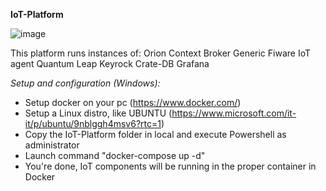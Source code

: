 **IoT-Platform**

![image](https://user-images.githubusercontent.com/8396924/200279488-d9918641-4bfb-4b9b-9b2e-c71ea4a07f5a.png)

This platform runs instances of:
Orion Context Broker
Generic Fiware IoT agent
Quantum Leap
Keyrock
Crate-DB
Grafana

*Setup and configuration (Windows):*

- Setup docker on your pc (https://www.docker.com/)
- Setup a Linux distro, like UBUNTU (https://www.microsoft.com/it-it/p/ubuntu/9nblggh4msv6?rtc=1)
- Copy the IoT-Platform folder in local and execute Powershell as administrator
- Launch command "docker-compose up -d"
- You're done, IoT components will be running in the proper container in Docker
